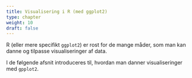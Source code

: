 ```yaml
---
title: Visualisering i R (med ggplot2)
type: chapter
weight: 10
draft: false
---
```

R (eller mere specifikt `ggplot2`) er rost for de mange måder, som man
kan danne og tilpasse visualiseringer af data.

I de følgende afsnit introduceres til, hvordan man danner
visualiseringer med `gpplot2`.

